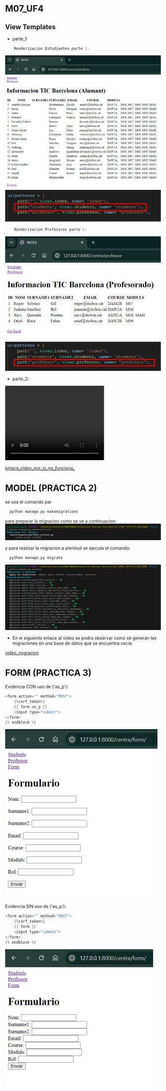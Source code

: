 # M07_UF4
## View Templates 

* parte_1:

```java
    Renderizacion Estudiantes parte 1:
```
![students_table](./img/student1.png)
![students_Url](./img/studentURL.png)


```java
    Renderizacion Profesores parte 1:
```

![students_table](./img/professor1.png)
![students_Url](./img/professorURL.png)


* parte_2:

<video width="320" height="240" controls>
  <source src="./img/ejecucionParte2.mp4" type="video/mp4">
</video>


[enlace_video_por_si_no_funciona_](https://drive.google.com/file/d/1gonG844Nb09yqamL8pfdfiT97wvPjzZz/view?usp=sharing)




# MODEL (PRACTICA 2)

se usa el comando par
```java
  python manage.py makemigrations
```
para preparar la migracion como se ve a continuacion:
![students_table](./img/makeMigration.png)

y para realizar la migracion a plenitud se ejecuta el comando:
```java
  python manage.py migrate
```
![students_Url](./img/migrate.png)


* En el sigueinte enlace al video se podra observar como se generan las migraciones en una base de datos que se encuentra vacia:

[video_migracion](https://drive.google.com/file/d/1s32ln-H2QW4rcMpI7q6KeZbPbzFE1wUO/view?usp=sharing)


# FORM (PRACTICA 3)

Evidencia CON uso de ('as_p'):
```java
<form action="" method="POST">
    {%csrf_token%}
    {{ form.as_p }}
    <input type="submit">
</form>
{% endblock %}
```
![con('as_p')](./img/formCON.png)

Evidencia SIN uso de ('as_p'):
```java
<form action="" method="POST">
    {%csrf_token%}
    {{ form }}
    <input type="submit">
</form>
{% endblock %}
```
![sin('as_p')](./img/formSIN.png)